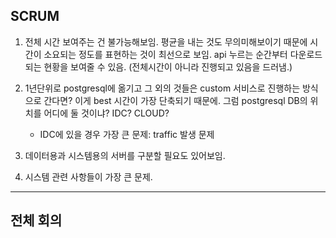 ## SCRUM

1. 전체 시간 보여주는 건 불가능해보임. 평균을 내는 것도 무의미해보이기 때문에 시간이 소요되는 정도를 표현하는 것이 최선으로 보임.
   api 누르는 순간부터 다운로드 되는 현황을 보여줄 수 있음. (전체시간이 아니라 진행되고 있음을 드러냄.)
   
2. 1년단위로 postgresql에 옮기고 그 외의 것들은 custom 서비스로 진행하는 방식으로 간다면? 이게 best
   시간이 가장 단축되기 때문에. 그럼 postgresql DB의 위치를 어디에 둘 것이냐? IDC? CLOUD?
   
   - IDC에 있을 경우 가장 큰 문제: traffic 발생 문제
    
3. 데이터용과 시스템용의 서버를 구분할 필요도 있어보임.
   
4. 시스템 관련 사항들이 가장 큰 문제.

---

## 전체 회의
